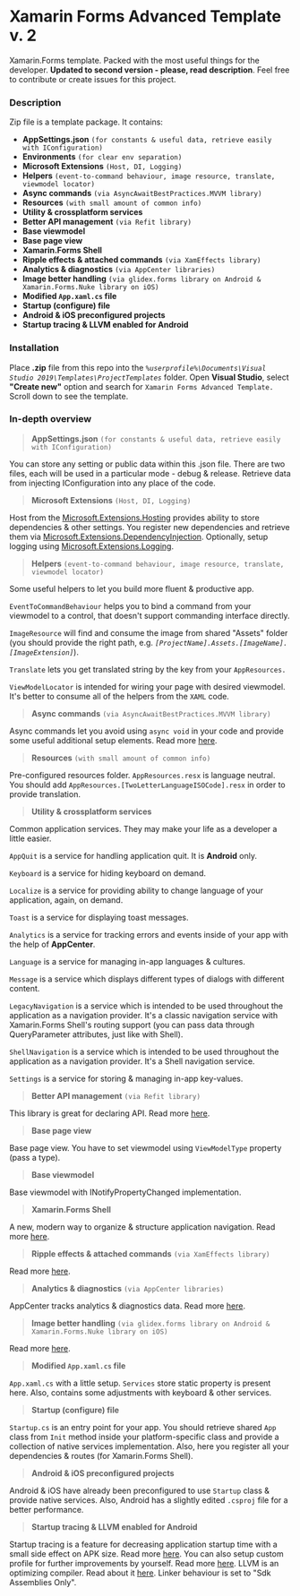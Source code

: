 # Xamarin Forms Advanced Template v. 2
Xamarin.Forms template. Packed with the most useful things for the developer.
**Updated to second version - please, read description**. Feel free to contribute or create issues for this project.

### Description

Zip file is a template package. It contains:
* **AppSettings.json** `(for constants & useful data, retrieve easily with IConfiguration)`
* **Environments** `(for clear env separation)`
* **Microsoft Extensions** `(Host, DI, Logging)`
* **Helpers** `(event-to-command behaviour, image resource, translate, viewmodel locator)`
* **Async commands** `(via AsyncAwaitBestPractices.MVVM library)`
* **Resources** `(with small amount of common info)`
* **Utility & crossplatform services**
* **Better API management** `(via Refit library)`
* **Base viewmodel**
* **Base page view**
* **Xamarin.Forms Shell**
* **Ripple effects & attached commands** `(via XamEffects library)`
* **Analytics & diagnostics** `(via AppCenter libraries)`
* **Image better handling** `(via glidex.forms library on Android & Xamarin.Forms.Nuke library on iOS)`
* **Modified **`App.xaml.cs`** file**
* **Startup (configure) file**
* **Android & iOS preconfigured projects**
* **Startup tracing & LLVM enabled for Android**

### Installation

Place **.zip** file from this repo into the *`%userprofile%\Documents\Visual Studio 2019\Templates\ProjectTemplates`* folder. Open **Visual Studio**, select **"Create new"** option and search for `Xamarin Forms Advanced Template.` Scroll down to see the template.

### In-depth overview

> **AppSettings.json** `(for constants & useful data, retrieve easily with IConfiguration)`

You can store any setting or public data within this .json file. There are two files, each will be used in a particular mode - debug & release. Retrieve data from injecting IConfiguration into any place of the code.

> **Microsoft Extensions** `(Host, DI, Logging)`

Host from the [Microsoft.Extensions.Hosting](https://docs.microsoft.com/en-us/aspnet/core/fundamentals/host/generic-host) provides ability to store dependencies & other settings. You register new dependencies and retrieve them via [Microsoft.Extensions.DependencyInjection](https://docs.microsoft.com/en-us/aspnet/core/fundamentals/dependency-injection). Optionally, setup logging using [Microsoft.Extensions.Logging](https://docs.microsoft.com/en-us/aspnet/core/fundamentals/logging/).

> **Helpers** `(event-to-command behaviour, image resource, translate, viewmodel locator)`

Some useful helpers to let you build more fluent & productive app.

`EventToCommandBehaviour` helps you to bind a command from your viewmodel to a control, that doesn't support commanding interface directly.

`ImageResource` will find and consume the image from shared "Assets" folder (you should provide the right path, e.g. *`[ProjectName].Assets.[ImageName].[ImageExtension]`*).

`Translate` lets you get translated string by the key from your `AppResources.`

`ViewModelLocator` is intended for wiring your page with desired viewmodel. It's better to consume all of the helpers from the `XAML` code.

> **Async commands** `(via AsyncAwaitBestPractices.MVVM library)`

Async commands let you avoid using `async void` in your code and provide some useful additional setup elements. Read more [here](https://github.com/brminnick/AsyncAwaitBestPractices).

> **Resources** `(with small amount of common info)`

Pre-configured resources folder. `AppResources.resx` is language neutral. You should add `AppResources.[TwoLetterLanguageISOCode].resx` in order to provide translation.

> **Utility & crossplatform services**

Common application services. They may make your life as a developer a little easier.

`AppQuit` is a service for handling application quit. It is **Android** only.

`Keyboard` is a service for hiding keyboard on demand.

`Localize` is a service for providing ability to change language of your application, again, on demand.

`Toast` is a service for displaying toast messages.

`Analytics` is a service for tracking errors and events inside of your app with the help of **AppCenter**.

`Language` is a service for managing in-app languages & cultures.

`Message` is a service which displays different types of dialogs with different content.

`LegacyNavigation` is a service which is intended to be used throughout the application as a navigation provider. It's a classic navigation service with Xamarin.Forms Shell's routing support (you can pass data through QueryParameter attributes, just like with Shell).

`ShellNavigation` is a service which is intended to be used throughout the application as a navigation provider. It's a Shell navigation service.

`Settings` is a service for storing & managing in-app key-values.

> **Better API management** `(via Refit library)`

This library is great for declaring API. Read more [here](https://github.com/reactiveui/refit).

> **Base page view**

Base page view. You have to set viewmodel using `ViewModelType` property (pass a type).

> **Base viewmodel**

Base viewmodel with INotifyPropertyChanged implementation.

> **Xamarin.Forms Shell**

A new, modern way to organize & structure application navigation. Read more [here](https://docs.microsoft.com/en-us/xamarin/xamarin-forms/app-fundamentals/shell/).

> **Ripple effects & attached commands** `(via XamEffects library)`

Read more [here](https://github.com/mrxten/XamEffects).

> **Analytics & diagnostics** `(via AppCenter libraries)`

AppCenter tracks analytics & diagnostics data. Read more [here](https://docs.microsoft.com/en-us/appcenter/dashboard/).

> **Image better handling** `(via glidex.forms library on Android & Xamarin.Forms.Nuke library on iOS)`

Read more [here](https://github.com/roubachof/Xamarin.Forms.Nuke).

> **Modified **`App.xaml.cs`** file**

`App.xaml.cs` with a little setup. `Services` store static property is present here. Also, contains some adjustments with keyboard & other services.

> **Startup (configure) file**

`Startup.cs` is an entry point for your app. You should retrieve shared `App` class from `Init` method inside your platform-specific class and provide a collection of native services implementation. Also, here you register all your dependencies & routes (for Xamarin.Forms Shell).

> **Android & iOS preconfigured projects**

Android & iOS have already been preconfigured to use `Startup` class & provide native services. Also, Android has a slightly edited   `.csproj` file for a better performance.

> **Startup tracing & LLVM enabled for Android**

Startup tracing is a feature for decreasing application startup time with a small side effect on APK size. Read more [here](https://devblogs.microsoft.com/xamarin/faster-startup-times-with-startup-tracing-on-android/). You can also setup custom profile for further improvements by yourself. Read more [here](https://devblogs.microsoft.com/xamarin/faster-android-startup-times-with-startup-tracing/). LLVM is an optimizing compiler. Read about it [here](https://docs.microsoft.com/en-us/xamarin/android/deploy-test/release-prep/?tabs=windows#llvm-optimizing-compiler). Linker behaviour is set to "Sdk Assemblies Only".
